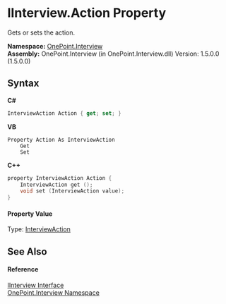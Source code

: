 # IInterview.Action Property 
 

Gets or sets the action.

**Namespace:**&nbsp;<a href="N_OnePoint_Interview">OnePoint.Interview</a><br />**Assembly:**&nbsp;OnePoint.Interview (in OnePoint.Interview.dll) Version: 1.5.0.0 (1.5.0.0)

## Syntax

**C#**<br />
``` C#
InterviewAction Action { get; set; }
```

**VB**<br />
``` VB
Property Action As InterviewAction
	Get
	Set
```

**C++**<br />
``` C++
property InterviewAction Action {
	InterviewAction get ();
	void set (InterviewAction value);
}
```


#### Property Value
Type: <a href="T_OnePoint_Interview_InterviewAction">InterviewAction</a>

## See Also


#### Reference
<a href="T_OnePoint_Interview_IInterview">IInterview Interface</a><br /><a href="N_OnePoint_Interview">OnePoint.Interview Namespace</a><br />